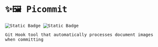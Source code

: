 <samp>
<p>

# ✨🖼️ Picommit

![Static Badge](https://img.shields.io/badge/node-16-%232e2e2e?style=flat-square&labelColor=%231e1e1e)
![Static Badge](https://img.shields.io/badge/LICENSE-MIT-%232e2e2e?style=flat-square&labelColor=%231e1e1e)

Git Hook tool that automatically processes document images when committing

</p>

</samp>
